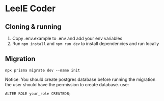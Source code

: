 # LeelE Coder

## Cloning & running

1. Copy .env.example to .env and add your env variables
2. Run `npm install` and `npm run dev` to install dependencies and run locally

## Migration

```
npx prisma migrate dev --name init
```

Notice: You should create postgres database before running the migration.
the user should have the permission to create database. use:

```
ALTER ROLE your_role CREATEDB;
```

